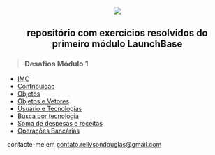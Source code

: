 <h1 align='center'>
    <img src='https://ik.imagekit.io/rellyson/launchBase_x7RWPwVtj.png'>   
</h1>

<h2 align="center"> repositório com exercícios resolvidos do primeiro módulo LaunchBase </h2>

><h3><strong>Desafios Módulo 1</strong></h3>


- <a href='desafio01-01.js'>IMC</a>
- <a href='desafio01-02.js'>Contribuição</a>
- <a href='desafio01-03.js'>Objetos</a>
- <a href='desafio01-04.js'>Objetos e Vetores</a>
- <a href='desafio01-05.js'>Usuário e Tecnologias</a>
- <a href='desafio01-06.js'>Busca por tecnologia</a>
- <a href='desafio01-07.js'>Soma de despesas e receitas</a>
- <a href='desafio01-08.js'>Operações Bancárias</a>

contacte-me em <contato.rellysondouglas@gmail.com>
<!-- <a href='mailto:contato.rellysondouglas@gmail.com'>e-mail</a> -->